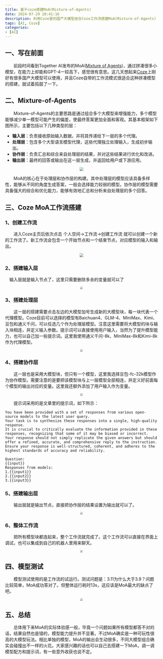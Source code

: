```yaml
---
title: 基于coze搭建MoA(Mixture-of-Agents)
date: 2024-07-29 20:41:16
description: 利用Coze里的国产大模型结合Coze工作流搭建MoA(Mixture-of-Agents)
tags: [AI, Coze]
categories: 
- [AI]
---
```


## 一、写在前面

&emsp;&emsp;前段时间看到Together AI发布的MoA([Mixture of Agents](https://arxiv.org/html/2406.04692v1))，通过拼凑很多小模型，在能力上却能和GPT-4一较高下，感觉很有意思。这几天想起来[Coze](https://www.coze.cn/)上刚好有很多国产大模型可以使用，并且Coze自带的工作流模式很适合这种拼凑模型的搭建，就试着捣鼓了一下。

## 二、Mixture-of-Agents

&emsp;&emsp;Mixture-of-Agents的主要思路是通过组合多个大模型来增强能力，多个模型能够减少单一模型可能产生的偏差，使最终答案更加全面和客观。其基本框架如下图所示，主要包括以下几种类型的层：

- **输入层**：负责接收原始输入数据，并将其传递给下一层的多个代理。
- **处理层**：包含多个大型语言模型代理，这些代理独立处理输入，生成初步输出。
- **协作层**：负责汇总和综合来自处理层的结果，并对这些结果进行优化和改进。
- **输出层**：最终的回答或输出在这一层生成，并返回给用户或下游应用。

<p align="center">
    <img src="https://image.xsyn.me/file/a53ea1ca9dad49df8964c.png" style="zoom:80%;" />
</p>

&emsp;&emsp;MoA的核心在于处理层和协作层的构建。其中处理层的模型应该具备多样性，能够从不同的角度生成答案，一般会选择能力较弱的模型。协作层的模型需要具备强大的综合和优化能力，能够有效地汇总和分析来自处理层的多个回答。

## 三、Coze MoA工作流搭建

### 1、创建工作流

&emsp;&emsp;进入Coze主页后依次点击 个人空间→工作流→创建工作流 就可以创建一个新的工作流了。新工作流会包含一个开始节点和一个结束节点，对应模型的输入和输出。

<p align="center">
    <img src="https://image.xsyn.me/file/c8913bc0a5cea630770c9.png"  style="zoom: 80%;" />
</p>

### 2、搭建输入层

&emsp;输入层就是输入节点了，这里只需要删除多余的变量就可以了

<p align="center">
    <img src="https://image.xsyn.me/file/16a802a19f1975f8a36c6.png" style="zoom: 50%;" />
</p>

### 3、搭建处理层

&emsp;&emsp;这一层的搭建需要点击左边的大模型加号生成新的大模型块，每一块代表一个代理模型。Coze目前可以选择的模型有Baichuan4、GLM-4、MiniMax、Kimi、豆包和通义千问，可以任选几个作为处理层模型。注意这里需要将大模型的块与输入块相连，并定义输入参数。提示词可以直接使用用户输入，当然为了提升模型能力，也可以自己加一些提示词。这里我使用通义千问-8k、MiniMax-8k和Kimi-8k作为代理模型。

<p align="center">
    <img src="https://image.xsyn.me/file/45703d6e05ba28ba84d68.png" style="zoom:50%;" />
</p>

### 4、搭建协作层

&emsp;&emsp;这一层也是采用大模型块，但只有一个模型，这里我选择豆包-fc-32k模型作为协作模型。需要注意的是要把该模型块与上一层模型全部相连，并定义好前面每个模型的输出对应的变量。这里我还额外添加了用户输入作为变量。

<p align="center">
    <img src="https://image.xsyn.me/file/260e2c51ffe3162b65120.png" style="zoom:50%;" />
</p>


&emsp;&emsp;提示词采用的是文章里的提示词，如下所示：

```prompt
You have been provided with a set of responses from various open-source models to the latest user query. 
Your task is to synthesize these responses into a single, high-quality response. 
It is crucial to critically evaluate the information provided in these responses, recognizing that some of it may be biased or incorrect. 
Your response should not simply replicate the given answers but should offer a refined, accurate, and comprehensive reply to the instruction. 
Ensure your response is well-structured, coherent, and adheres to the highest standards of accuracy and reliability.

Question:
{{input}}
Responses from models:
1.{{input1}}
2.{{input2}}
3.{{input3}}
```

### 5、搭建输出层

&emsp;&emsp;输出层就是输出节点，直接把协作层的结果设置为输出就可以了。

<p align="center">
    <img src="https://image.xsyn.me/file/cb4aeee119c6021b9037e.png" style="zoom:50%;" />
</p>


### 6、整体工作流

&emsp;&emsp;把所有模型块都连起来，整个工作流就完成了。这个工作流可以直接在界面上调试，也可以集成到自己的机器人里用来聊天。

<p align="center">
    <img src="https://image.xsyn.me/file/438b1091cfab1687680fe.png" style="zoom:50%;" />
</p>

## 四、模型测试

&emsp;&emsp;模型测试使用的是工作流的试运行。测试问题是：3.11为什么大于3.9？问题比较简单，MoA成功答对了。但整体运行耗时13s，这应该是MoA最大的缺点了吧。

<p align="center">
    <img src="https://image.xsyn.me/file/4a338e26081353ef7aa5b.png" style="zoom:50%;" />
</p>

## 五、总结

&emsp;&emsp;总体用下来MoA的实际体验感一般，毕竟一个问题如果所有模型都答不对的话，结果自然也是错的，模型能力提升并不显著。不过MoA确实是一种可玩性很高的大模型玩法。相比单独的模型，MoA的输出会生动很多，不同大模型组合确实会碰撞出不一样的火花。大家感兴趣的话也可以自己去搭建一下MoA，调一调模型配方和提示词，有一些意外收获也说不定。
